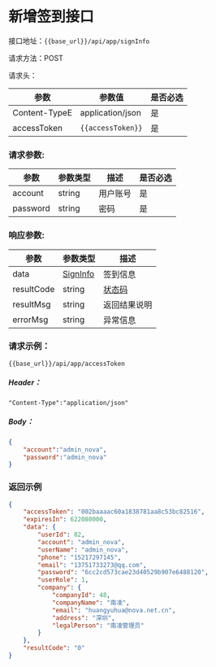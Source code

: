 # 新增签到接口

接口地址：`{{base_url}}/api/app/signInfo`

请求方法：POST

请求头：

| 参数 | 参数值 | 是否必选 |
| --- | --- | --- |
| Content-TypeE | application/json | 是 |
| accessToken | `{{accessToken}}` | 是 |

### 请求参数:

| 参数 | 参数类型 | 描述 | 是否必选 |
| --- | --- | --- | --- |
| account | string | 用户账号 | 是 |
| password | string | 密码 | 是 |

### 响应参数:

| 参数 | 参数类型 | 描述 |
| --- | --- | --- |
| data | [SignInfo](#Body) | 签到信息 |
| resultCode | string | [状态码](/data-struct/code.md) |
| resultMsg | string | 返回结果说明 |
| errorMsg | string | 异常信息 |

### 请求示例：

```
{{base_url}}/api/app/accessToken
```

##### Header：

```
"Content-Type":"application/json"
```

##### Body：

```json
{
    "account":"admin_nova",
    "password":"admin_nova"
}
```

### 返回示例

```json
{
    "accessToken": "002baaaac60a1838781aa8c53bc82516",
    "expiresIn": 622080000,
    "data": {
        "userId": 82,
        "account": "admin_nova",
        "userName": "admin_nova",
        "phone": "15217297145",
        "email": "13751733273@qq.com",
        "password": "6cc2cd573cae23d40529b907e6488120",
        "userRole": 1,
        "company": {
            "companyId": 48,
            "companyName": "南凌",
            "email": "huangyuhua@nova.net.cn",
            "address": "深圳",
            "legalPerson": "南凌管理员"
        }
    },
    "resultCode": "0"
}
```



